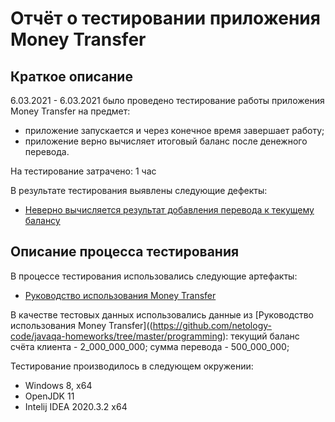 # Отчёт о тестировании приложения Money Transfer #

## Краткое описание ##

6.03.2021 - 6.03.2021 было проведено тестирование работы приложения Money Transfer на предмет:
- приложение запускается и через конечное время завершает работу;
- приложение верно вычисляет итоговый баланс после денежного перевода.

На тестирование затрачено: 1 час

В результате тестирования выявлены следующие дефекты:
- [Неверно вычисляется результат добавления перевода к текущему балансу](https://github.com/lifanova/javaqa-money-transfer/issues/1)

## Описание процесса тестирования ##

В процессе тестирования использовались следующие артефакты:

- [Руководство использования Money Transfer](https://github.com/netology-code/javaqa-homeworks/tree/master/programming)


В качестве тестовых данных использовались данные из
[Руководство использования Money Transfer]((https://github.com/netology-code/javaqa-homeworks/tree/master/programming):
  текущий баланс счёта клиента - 2_000_000_000;
  сумма перевода - 500_000_000;
  

Тестирование производилось в следующем окружении:
- Windows 8, x64
- OpenJDK 11
- Intelij IDEA 2020.3.2 x64